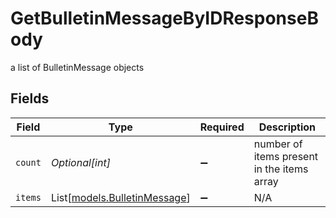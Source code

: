 # GetBulletinMessageByIDResponseBody

a list of BulletinMessage objects


## Fields

| Field                                                        | Type                                                         | Required                                                     | Description                                                  |
| ------------------------------------------------------------ | ------------------------------------------------------------ | ------------------------------------------------------------ | ------------------------------------------------------------ |
| `count`                                                      | *Optional[int]*                                              | :heavy_minus_sign:                                           | number of items present in the items array                   |
| `items`                                                      | List[[models.BulletinMessage](../models/bulletinmessage.md)] | :heavy_minus_sign:                                           | N/A                                                          |